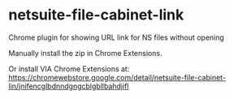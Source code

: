 # netsuite-file-cabinet-link
Chrome plugin for showing URL link for NS files without opening

Manually install the zip in Chrome Extensions.

Or install VIA Chrome Extensions at:
https://chromewebstore.google.com/detail/netsuite-file-cabinet-lin/jnifencglbdnndgngcblgbllbahdjifl
